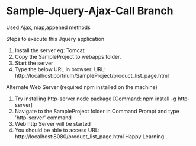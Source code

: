 # Sample-Jquery-Ajax-Call Branch
Used Ajax, map,appened methods


Steps to execute this Jquery application

1) Install the server eg: Tomcat
2) Copy the SampleProject  to webapps folder.
3) Start the server
4) Type the below URL in browser.
URL: http://localhost:portnum/SampleProject/product_list_page.html 


Alternate Web Server (required npm installed on the machine)
1) Try installing http-server node package [Command: npm install -g http-server]
2) Navigate to the SampleProject folder in Command Prompt and type 'http-server' command 
3) Web http Server will be started
4) You should be able to access URL: http://localhost:8080/product_list_page.html
Happy Learning...
